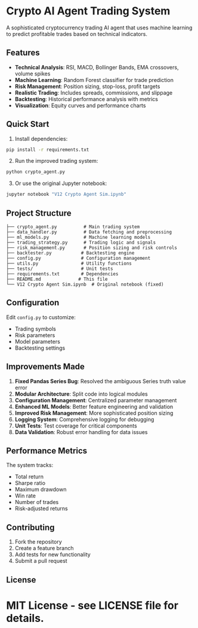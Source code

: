
# Crypto AI Agent Trading System

A sophisticated cryptocurrency trading AI agent that uses machine learning to predict profitable trades based on technical indicators.

## Features

- **Technical Analysis**: RSI, MACD, Bollinger Bands, EMA crossovers, volume spikes
- **Machine Learning**: Random Forest classifier for trade prediction
- **Risk Management**: Position sizing, stop-loss, profit targets
- **Realistic Trading**: Includes spreads, commissions, and slippage
- **Backtesting**: Historical performance analysis with metrics
- **Visualization**: Equity curves and performance charts

## Quick Start

1. Install dependencies:
```bash
pip install -r requirements.txt
```

2. Run the improved trading system:
```bash
python crypto_agent.py
```

3. Or use the original Jupyter notebook:
```bash
jupyter notebook "V12 Crypto Agent Sim.ipynb"
```

## Project Structure

```
├── crypto_agent.py          # Main trading system
├── data_handler.py          # Data fetching and preprocessing
├── ml_models.py             # Machine learning models
├── trading_strategy.py      # Trading logic and signals
├── risk_management.py       # Position sizing and risk controls
├── backtester.py           # Backtesting engine
├── config.py               # Configuration management
├── utils.py                # Utility functions
├── tests/                  # Unit tests
├── requirements.txt        # Dependencies
├── README.md              # This file
└── V12 Crypto Agent Sim.ipynb  # Original notebook (fixed)
```

## Configuration

Edit `config.py` to customize:
- Trading symbols
- Risk parameters
- Model parameters
- Backtesting settings

## Improvements Made

1. **Fixed Pandas Series Bug**: Resolved the ambiguous Series truth value error
2. **Modular Architecture**: Split code into logical modules
3. **Configuration Management**: Centralized parameter management
4. **Enhanced ML Models**: Better feature engineering and validation
5. **Improved Risk Management**: More sophisticated position sizing
6. **Logging System**: Comprehensive logging for debugging
7. **Unit Tests**: Test coverage for critical components
8. **Data Validation**: Robust error handling for data issues

## Performance Metrics

The system tracks:
- Total return
- Sharpe ratio
- Maximum drawdown
- Win rate
- Number of trades
- Risk-adjusted returns

## Contributing

1. Fork the repository
2. Create a feature branch
3. Add tests for new functionality
4. Submit a pull request

## License

MIT License - see LICENSE file for details.
=======
